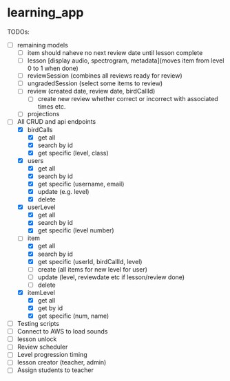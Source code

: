 # learning_app

TODOs:
- [ ] remaining models
    - [ ] item should naheve no next review date until lesson complete
    - [ ] lesson [display audio, spectrogram, metadata](moves item from level 0 to 1 when done)
    - [ ] reviewSession (combines all reviews ready for review)
    - [ ] ungradedSession (select some items to review)
    - [ ] review (created date, review date, birdCallId)
        - [ ] create new review whether correct or incorrect with associated times etc.
    - [ ] projections
- [ ] All CRUD and api endpoints
    - [x] birdCalls 
        - [x] get all
        - [x] search by id
        - [x] get specific (level, class)
    - [x] users 
        - [x] get all
        - [x] search by id
        - [x] get specific (username, email)
        - [x] update (e.g. level)
        - [x] delete 
    - [x] userLevel 
        - [x] get all
        - [x] search by id
        - [x] get specific (level number)
    - [ ] item
        - [x] get all
        - [x] search by id
        - [x] get specific (userId, birdCallId, level)
        - [ ] create (all items for new level for user)
        - [ ] update (level, reviewdate etc if lesson/review done)
        - [ ] delete
    - [x] itemLevel
        - [x] get all
        - [x] get by id
        - [x] get specific (num, name)

- [ ] Testing scripts
- [ ] Connect to AWS to load sounds
- [ ] lesson unlock
- [ ] Review scheduler
- [ ] Level progression timing
- [ ] lesson creator (teacher, admin)
- [ ] Assign students to teacher